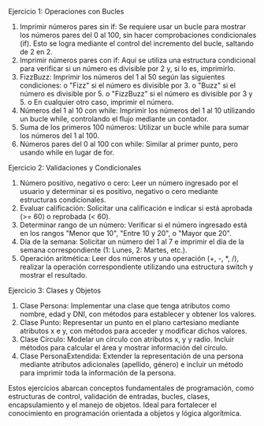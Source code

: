 Ejercicio 1: Operaciones con Bucles
1.	Imprimir números pares sin if:
Se requiere usar un bucle para mostrar los números pares del 0 al 100, sin hacer comprobaciones condicionales (if). Esto se logra mediante el control del incremento del bucle, saltando de 2 en 2.
2.	Imprimir números pares con if:
Aquí se utiliza una estructura condicional para verificar si un número es divisible por 2 y, si lo es, imprimirlo.
3.	FizzBuzz:
Imprimir los números del 1 al 50 según las siguientes condiciones:
o	"Fizz" si el número es divisible por 3.
o	"Buzz" si el número es divisible por 5.
o	"FizzBuzz" si el número es divisible por 3 y 5.
o	En cualquier otro caso, imprimir el número.
4.	Números del 1 al 10 con while:
Imprimir los números del 1 al 10 utilizando un bucle while, controlando el flujo mediante un contador.
5.	Suma de los primeros 100 números:
Utilizar un bucle while para sumar los números del 1 al 100.
6.	Números pares del 0 al 100 con while:
Similar al primer punto, pero usando while en lugar de for.

Ejercicio 2: Validaciones y Condicionales
1.	Número positivo, negativo o cero:
Leer un número ingresado por el usuario y determinar si es positivo, negativo o cero mediante estructuras condicionales.
2.	Evaluar calificación:
Solicitar una calificación e indicar si está aprobada (>= 60) o reprobada (< 60).
3.	Determinar rango de un número:
Verificar si el número ingresado está en los rangos "Menor que 10", "Entre 10 y 20", o "Mayor que 20".
4.	Día de la semana:
Solicitar un número del 1 al 7 e imprimir el día de la semana correspondiente (1: Lunes, 2: Martes, etc.).
5.	Operación aritmética:
Leer dos números y una operación (+, -, *, /), realizar la operación correspondiente utilizando una estructura switch y mostrar el resultado.

Ejercicio 3: Clases y Objetos
1.	Clase Persona:
Implementar una clase que tenga atributos como nombre, edad y DNI, con métodos para establecer y obtener los valores.
2.	Clase Punto:
Representar un punto en el plano cartesiano mediante atributos x e y, con métodos para acceder y modificar dichos valores.
3.	Clase Círculo:
Modelar un círculo con atributos x, y y radio. Incluir métodos para calcular el área y mostrar información del círculo.
4.	Clase PersonaExtendida:
Extender la representación de una persona mediante atributos adicionales (apellido, género) e incluir un método para imprimir toda la información de la persona.

Estos ejercicios abarcan conceptos fundamentales de programación, como estructuras de control, validación de entradas, bucles, clases, encapsulamiento y el manejo de objetos. Ideal para fortalecer el conocimiento en programación orientada a objetos y lógica algorítmica.
